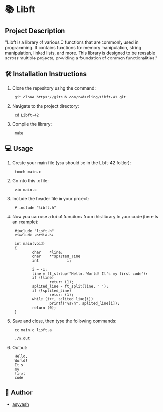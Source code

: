 # 📚 Libft

## Project Description

"Libft is a library of various C functions that are commonly used in programming. It contains functions for memory manipulation, string manipulation, linked lists, and more. This library is designed to be reusable across multiple projects, providing a foundation of common functionalities."

## 🛠️ Installation Instructions

1. Clone the repository using the command:

        git clone https://github.com/redarling/Libft-42.git

2. Navigate to the project directory:

        cd Libft-42

3. Compile the library:

        make

## 💻 Usage

1. Create your main file (you should be in the Libft-42 folder):

        touch main.c

2. Go into this .c file:

        vim main.c

3. Include the header file in your project:

        # include "libft.h"

4. Now you can use a lot of functions from this library in your code (here is an example):

        #include "libft.h"
        #include <stdio.h>

        int main(void)
        {
                char    *line;
                char    **splited_line;
                int             i;

                i = -1;
                line = ft_strdup("Hello, World! It's my first code");
                if (!line)
                        return (1);
                splited_line = ft_split(line, ' ');
                if (!splited_line)
                        return (1);
                while (i++, splited_line[i])
                        printf("%s\n", splited_line[i]);
                return (0);
        }

5. Save and close, then type the following commands:

        cc main.c libft.a

        ./a.out

7. Output:

        Hello,
        World!
        It's
        my
        first
        code

## 📝 Author
- [asyvash](https://github.com/redarling)
